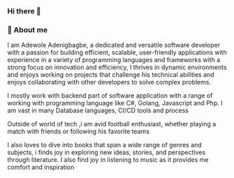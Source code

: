 ### Hi there 👋

### :rocket: About me

I am Adewole Adenigbagbe, a dedicated and versatile software developer with a passion for building efficient, scalable, user-friendly applications with experience in a variety of programming languages and frameworks with a strong focus on innovation and efficiency, I thrives in dynamic environments and enjoys working on projects that challenge his technical abilities and enjoys collaborating with other developers to solve complex problems.

I mostly work with backend part of software application with a range of working with programming language like C#, Golang, Javascript and Php. I am vast in many Database languages, CI/CD tools and process

Outside of world of tech ,i am avid football enthusiast, whether playing a match with friends or following his favorite teams

I also loves to dive into books that span a wide range of genres and subjects, i finds joy in exploring new ideas, stories, and perspectives through literature. I also find joy in listening to music as it provides me comfort and inspiration
